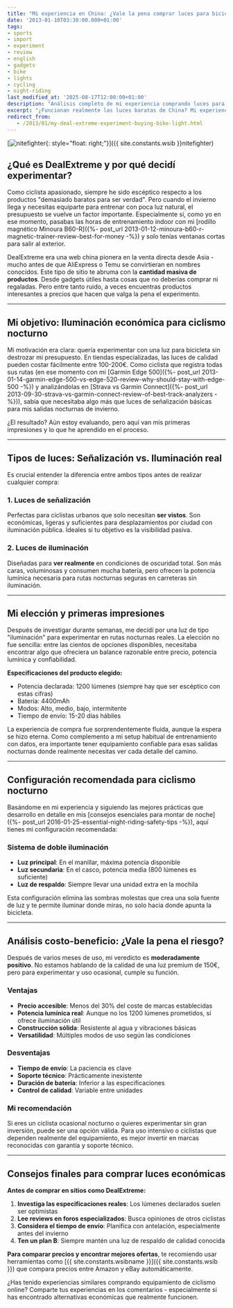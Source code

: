 ```yaml
---
title: "Mi experiencia en China: ¿Vale la pena comprar luces para bicicleta baratas?"
date: '2013-01-10T03:30:00.000+01:00'
tags:
- sports
- import
- experiment
- review
- english
- gadgets
- bike
- lights
- cycling
- night-riding
last_modified_at: '2025-08-17T12:00:00+01:00'
description: "Análisis completo de mi experiencia comprando luces para bicicleta en china. Descubre si estos productos económicos valen la pena para ciclismo nocturno."
excerpt: "¿Funcionan realmente las luces baratas de China? Mi experiencia completa comprando equipamiento de ciclismo nocturno desde Asia."
redirect_from:
   - /2013/01/my-deal-extreme-experiment-buying-bike-light.html
---
```

[![nitefighter](https://i.imgur.com/vElO5ybs.jpg){: style="float: right;"}]({{ site.constants.wsib }}nitefighter)

## ¿Qué es DealExtreme y por qué decidí experimentar?

Como ciclista apasionado, siempre he sido escéptico respecto a los productos "demasiado baratos para ser verdad". Pero cuando el invierno llega y necesitas equiparte para entrenar con poca luz natural, el presupuesto se vuelve un factor importante. Especialmente si, como yo en ese momento, pasabas las horas de entrenamiento indoor con mi [rodillo magnético Minoura B60-R]({%- post_url 2013-01-12-minoura-b60-r-magnetic-trainer-review-best-for-money -%}) y solo tenías ventanas cortas para salir al exterior.

DealExtreme era una web china pionera en la venta directa desde Asia - mucho antes de que AliExpress o Temu se convirtieran en nombres conocidos. Este tipo de sitio te abruma con la **cantidad masiva de productos**. Desde gadgets útiles hasta cosas que no deberías comprar ni regaladas. Pero entre tanto ruido, a veces encuentras productos interesantes a precios que hacen que valga la pena el experimento.

---

## Mi objetivo: Iluminación económica para ciclismo nocturno

Mi motivación era clara: quería experimentar con una luz para bicicleta sin destrozar mi presupuesto. En tiendas especializadas, las luces de calidad pueden costar fácilmente entre 100-200€. Como ciclista que registra todas sus rutas (en ese momento con mi [Garmin Edge 500]({%- post_url 2013-01-14-garmin-edge-500-vs-edge-520-review-why-should-stay-with-edge-500 -%}) y analizándolas en [Strava vs Garmin Connect]({%- post_url 2013-09-30-strava-vs-garmin-connect-review-of-best-track-analyzers -%})), sabía que necesitaba algo más que luces de señalización básicas para mis salidas nocturnas de invierno.

¿El resultado? Aún estoy evaluando, pero aquí van mis primeras impresiones y lo que he aprendido en el proceso.

---

## Tipos de luces: Señalización vs. Iluminación real

Es crucial entender la diferencia entre ambos tipos antes de realizar cualquier compra:

### 1. **Luces de señalización**

Perfectas para ciclistas urbanos que solo necesitan **ser vistos**. Son económicas, ligeras y suficientes para desplazamientos por ciudad con iluminación pública. Ideales si tu objetivo es la visibilidad pasiva.

### 2. **Luces de iluminación**

Diseñadas para **ver realmente** en condiciones de oscuridad total. Son más caras, voluminosas y consumen mucha batería, pero ofrecen la potencia lumínica necesaria para rutas nocturnas seguras en carreteras sin iluminación.

---

## Mi elección y primeras impresiones

Después de investigar durante semanas, me decidí por una luz de tipo "iluminación" para experimentar en rutas nocturnas reales. La elección no fue sencilla: entre las cientos de opciones disponibles, necesitaba encontrar algo que ofreciera un balance razonable entre precio, potencia lumínica y confiabilidad.

**Especificaciones del producto elegido:**

- Potencia declarada: 1200 lúmenes (siempre hay que ser escéptico con estas cifras)
- Batería: 4400mAh
- Modos: Alto, medio, bajo, intermitente
- Tiempo de envío: 15-20 días hábiles

La experiencia de compra fue sorprendentemente fluida, aunque la espera se hizo eterna. Como complemento a mi setup habitual de entrenamiento con datos, era importante tener equipamiento confiable para esas salidas nocturnas donde realmente necesitas ver cada detalle del camino.

---

## Configuración recomendada para ciclismo nocturno

Basándome en mi experiencia y siguiendo las mejores prácticas que desarrollo en detalle en mis [consejos esenciales para montar de noche]({%- post_url 2016-01-25-essential-night-riding-safety-tips -%}), aquí tienes mi configuración recomendada:

### Sistema de doble iluminación

- **Luz principal**: En el manillar, máxima potencia disponible
- **Luz secundaria**: En el casco, potencia media (800 lúmenes es suficiente)
- **Luz de respaldo**: Siempre llevar una unidad extra en la mochila

Esta configuración elimina las sombras molestas que crea una sola fuente de luz y te permite iluminar donde miras, no solo hacia donde apunta la bicicleta.

---

## Análisis costo-beneficio: ¿Vale la pena el riesgo?

Después de varios meses de uso, mi veredicto es **moderadamente positivo**. No estamos hablando de la calidad de una luz premium de 150€, pero para experimentar y uso ocasional, cumple su función.

### Ventajas

- **Precio accesible**: Menos del 30% del coste de marcas establecidas
- **Potencia lumínica real**: Aunque no los 1200 lúmenes prometidos, sí ofrece iluminación útil
- **Construcción sólida**: Resistente al agua y vibraciones básicas
- **Versatilidad**: Múltiples modos de uso según las condiciones

### Desventajas

- **Tiempo de envío**: La paciencia es clave
- **Soporte técnico**: Prácticamente inexistente
- **Duración de batería**: Inferior a las especificaciones
- **Control de calidad**: Variable entre unidades

### Mi recomendación

Si eres un ciclista ocasional nocturno o quieres experimentar sin gran inversión, puede ser una opción válida. Para uso intensivo o ciclistas que dependen realmente del equipamiento, es mejor invertir en marcas reconocidas con garantía y soporte técnico.

---

## Consejos finales para comprar luces económicas

**Antes de comprar en sitios como DealExtreme:**

1. **Investiga las especificaciones reales**: Los lúmenes declarados suelen ser optimistas
2. **Lee reviews en foros especializados**: Busca opiniones de otros ciclistas
3. **Considera el tiempo de envío**: Planifica con antelación, especialmente antes del invierno
4. **Ten un plan B**: Siempre mantén una luz de respaldo de calidad conocida

**Para comparar precios y encontrar mejores ofertas**, te recomiendo usar herramientas como [{{ site.constants.wsibname }}]({{ site.constants.wsib }}) que compara precios entre Amazon y eBay automáticamente.

¿Has tenido experiencias similares comprando equipamiento de ciclismo online? Comparte tus experiencias en los comentarios - especialmente si has encontrado alternativas económicas que realmente funcionen.
